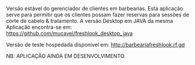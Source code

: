 Versão estável do gerenciador de clientes em barbearias.
Esta aplicação serve para permitir que os clientes possam fazer reservas para sessões de corte de cabelo & tratamento.
A versão Desktop em JAVA da mesma Aplicação encontra-se em: https://github.com/mucavel/freshlook_desktop_java

Versão de teste hospedada disponivel em: http://barbeariafreshlook.rf.gd

NB: APLICAÇÃO AINDA EM DESENVOLVIMENTO.
